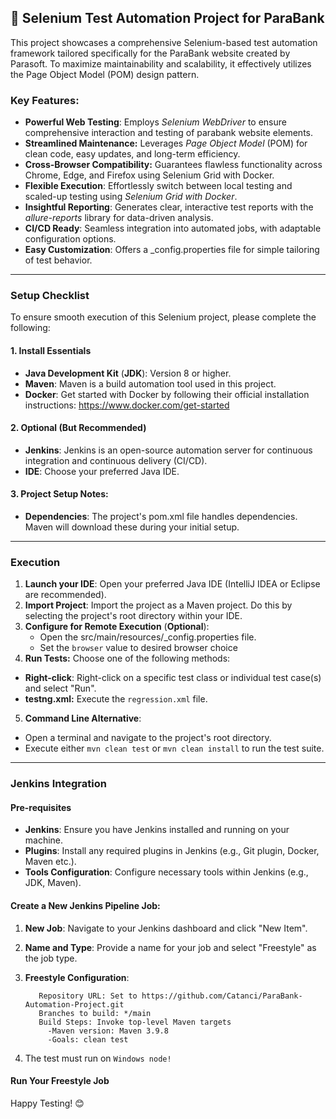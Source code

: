 ## 📌 Selenium Test Automation Project for ParaBank

This project showcases a comprehensive Selenium-based test automation framework tailored specifically for the ParaBank website created by Parasoft. To maximize maintainability and scalability, it effectively utilizes the Page Object Model (POM) design pattern.

### Key Features:
* **Powerful Web Testing**: Employs _Selenium WebDriver_ to ensure comprehensive interaction and testing of parabank website elements.
* **Streamlined Maintenance:** Leverages _Page Object Model_ (POM) for clean code, easy updates, and long-term efficiency.
* **Cross-Browser Compatibility:** Guarantees flawless functionality across Chrome, Edge, and Firefox using Selenium Grid with Docker.
* **Flexible Execution**: Effortlessly switch between local testing and scaled-up testing using _Selenium Grid with Docker_.
* **Insightful Reporting**: Generates clear, interactive test reports with the _allure-reports_ library for data-driven analysis.
* **CI/CD Ready**: Seamless integration into automated jobs, with adaptable configuration options.
* **Easy Customization**: Offers a _config.properties file for simple tailoring of test behavior.
____
### Setup Checklist
To ensure smooth execution of this Selenium project, please complete the following:

#### 1. Install Essentials

* **Java Development Kit** (**JDK**): Version 8 or higher. 
* **Maven**: Maven is a build automation tool used in this project.
* **Docker**: Get started with Docker by following their official installation instructions: https://www.docker.com/get-started

#### 2. Optional (But Recommended)
* **Jenkins**: Jenkins is an open-source automation server for continuous integration and continuous delivery (CI/CD).
* **IDE**: Choose your preferred Java IDE.


#### 3. Project Setup Notes:
* **Dependencies**: The project's pom.xml file handles dependencies. Maven will download these during your initial setup.

____
### Execution
1. **Launch your IDE**: Open your preferred Java IDE (IntelliJ IDEA or Eclipse are recommended).
2. **Import Project**: Import the project as a Maven project. Do this by selecting the project's root directory within your IDE.
3. **Configure for Remote Execution** (**Optional**):
    * Open the src/main/resources/_config.properties file. 
    * Set the `browser` value to desired browser choice
4. **Run Tests:** Choose one of the following methods:
* **Right-click**: Right-click on a specific test class or individual test case(s) and select "Run".
* **testng.xml:** Execute the `regression.xml` file.
5. **Command Line Alternative**:
* Open a terminal and navigate to the project's root directory.
* Execute either `mvn clean test` or `mvn clean install` to run the test suite.
____
### Jenkins Integration
#### Pre-requisites
* **Jenkins**: Ensure you have Jenkins installed and running on your machine.
* **Plugins**: Install any required plugins in Jenkins (e.g., Git plugin, Docker, Maven etc.).
* **Tools Configuration**: Configure necessary tools within Jenkins (e.g., JDK, Maven).
#### Create a New Jenkins Pipeline Job:
1. **New Job**: Navigate to your Jenkins dashboard and click "New Item".

2. **Name and Type**: Provide a name for your job and select "Freestyle" as the job type.
3. **Freestyle Configuration**:

          
          Repository URL: Set to https://github.com/Catanci/ParaBank-Automation-Project.git
          Branches to build: */main
          Build Steps: Invoke top-level Maven targets
            -Maven version: Maven 3.9.8
            -Goals: clean test
4. The test must  run on `Windows node!`

#### Run Your Freestyle Job


Happy Testing! 😊
